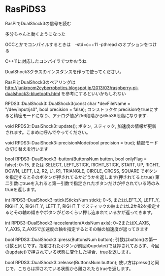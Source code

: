 # RasPiDS3
RasPiでDualShock3の信号を読む

多分ちゃんと動くようになった

GCCとかでコンパイルするときは　-std=c++11 -pthread のオプションをつける

C++11に対応したコンパイラでつかおうね

DualShock3クラスのインスタンスを作って使ってください。

RasPiとDualShock3のペアリングは http://junkroom2cyberrobotics.blogspot.jp/2013/03/raspberry-pi-dualshock3-bluetooth.html を参考にするといいかもしれない


RPDS3::DualShock3::DualShock3(const char *devFileName = "/dev/input/js0", bool precision = false);  コンストラクタ precisionをtrueにすると精密モードになり、アナログ値が256段階から65536段階になります.

void RPDS3::DualShock3::update(); ボタン, スティック, 加速度の情報が更新されます。こまめに呼んでやってください。

void RPDS3::DualShock3::precisionMode(bool precision = true); 精密モードの切り替えを行います

bool RPDS3::DualShock3::button(ButtonsNum button, bool onlyFlag = false); 0~15, または SELECT, LEFT_STICK, RIGHT_STICK, START, UP, RIGHT, DOWN, LEFT, L2, R2, L1, R1, TRIANGLE, CIRCLE, CROSS, SQUARE でボタンを指定するとそのボタンが押されてるかどうかを返します(押されてるとtrue) 第二引数にtrueを入れると第一引数で指定されたボタンだけが押されている時のみtrueを返します。

int RPDS3::DualShock3::stick(SticksNum stick); 0~5, またはLEFT_X, LEFT_Y, RIGHT_X, RIGHT_Y, LEFT_T, RIGHT_T でスティックの軸またはL2かR2を指定するとその軸の傾きやボタンがどのくらい押し込まれているかが返ってきます。

int RPDS3::DualShock3::acceleration(AxisNum axis); 0~2またはX_AXIS, Y_AXIS, Z_AXISで加速度の軸を指定するとその軸の加速度が返ってきます

bool RPDS3::DualShock3::press(ButtonsNum button); 引数はbutton()の第一引数と同じです。指定されたボタンが前回のupdate()では押されておらず、今回のupdate()で押されている状態に変化した場合、trueを返します。

bool RPDS3::DualShock3::release(ButtonsNum button); 使い方はpress()と同じで、こちらは押されている状態から離されたらtrueを返します。

